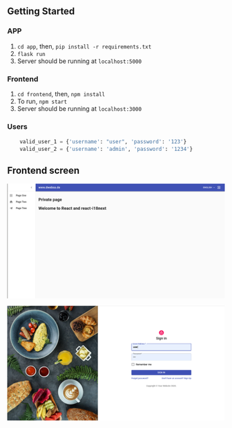 ## Getting Started

### APP
1. ```cd app```, then, ```pip install -r requirements.txt```
2. ```flask run```
3. Server should be running at ```localhost:5000```


### Frontend
1. ```cd frontend```, then, ```npm install```
2. To run, ```npm start```
3. Server should be running at ```localhost:3000```


### Users

```python
    valid_user_1 = {'username': "user", 'password': '123'}
    valid_user_2 = {'username': 'admin', 'password': '1234'}
```

## Frontend screen
![](./screen.png)

![](./signIn.png)
